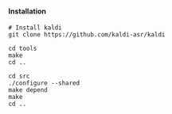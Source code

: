 

#### Installation

```
# Install kaldi
git clone https://github.com/kaldi-asr/kaldi

cd tools
make
cd ..

cd src
./configure --shared
make depend
make
cd ..
```